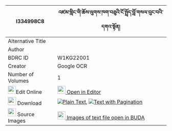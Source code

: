 |I334998C8|འཛམ་གླིང་གི་ཆོས་ལུགས་ཁག་བཅུའི་ངོ་སྤྲོད་བློ་གསལ་བུང་བའི་དགའ་སྟོན། 
| --- | --- 
|Alternative Title |
|Author | 
|BDRC ID | W1KG22001
|Creator | Google OCR
|Number of Volumes| 1
|<img width="25" src="https://img.icons8.com/color/25/000000/edit-property.png">Edit Online| [<img width="25" src="https://avatars.githubusercontent.com/u/45091458?s=200&v=4"> Open in Editor](http://editor.openpecha.org/I334998C8)
|<img width="25" src="https://img.icons8.com/fluent/48/000000/download-2.png"/>  Download | [![](https://img.icons8.com/color/20/000000/txt.png)Plain Text](https://github.com/Openpecha/I334998C8/releases/download/v1/dzamling_gi_choluk_khak_chu_i__plain_I334998C8.zip), [![](https://img.icons8.com/color/20/000000/txt.png)Text with Pagination](https://github.com/Openpecha/I334998C8/releases/download/v1/dzamling_gi_choluk_khak_chu_i__pages_I334998C8.zip)
|<img width="25" src="https://img.icons8.com/plasticine/100/000000/pictures-folder.png"/>  Source Images | [<img width="25" src="https://library.bdrc.io/icons/BUDA-small.svg"> Images of text file open in BUDA](https://library.bdrc.io/show/bdr:W1KG22001)